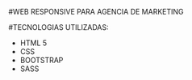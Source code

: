 #WEB RESPONSIVE PARA AGENCIA DE MARKETING

#TECNOLOGIAS UTILIZADAS:

- HTML 5
- CSS 
- BOOTSTRAP
- SASS
